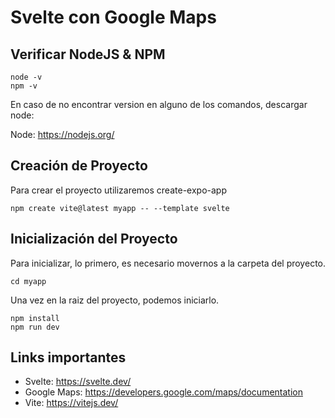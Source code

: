 # Svelte con Google Maps


## Verificar NodeJS & NPM
~~~
node -v 
npm -v 
~~~
En caso de no encontrar version en alguno de los comandos, descargar node: 

Node: https://nodejs.org/

## Creación de Proyecto
Para crear el proyecto utilizaremos create-expo-app

~~~
npm create vite@latest myapp -- --template svelte

~~~

## Inicialización del Proyecto
Para inicializar, lo primero, es necesario movernos a la carpeta del proyecto.

~~~
cd myapp
~~~

Una vez en la raiz del proyecto, podemos iniciarlo.

~~~
npm install
npm run dev

~~~

## Links importantes

- Svelte: https://svelte.dev/
- Google Maps: https://developers.google.com/maps/documentation
- Vite: https://vitejs.dev/
